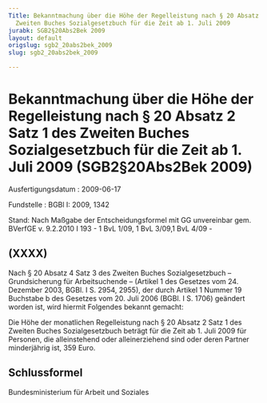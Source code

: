 ```yaml
---
Title: Bekanntmachung über die Höhe der Regelleistung nach § 20 Absatz 2 Satz 1 des
  Zweiten Buches Sozialgesetzbuch für die Zeit ab 1. Juli 2009
jurabk: SGB2§20Abs2Bek 2009
layout: default
origslug: sgb2_20abs2bek_2009
slug: sgb2_20abs2bek_2009

---
```


# Bekanntmachung über die Höhe der Regelleistung nach § 20 Absatz 2 Satz 1 des Zweiten Buches Sozialgesetzbuch für die Zeit ab 1. Juli 2009 (SGB2§20Abs2Bek 2009)

Ausfertigungsdatum
:   2009-06-17

Fundstelle
:   BGBl I: 2009, 1342

Stand: Nach Maßgabe der Entscheidungsformel mit GG unvereinbar gem. BVerfGE v. 9.2.2010 I 193 - 1 BvL 1/09, 1 BvL 3/09,1 BvL 4/09 -

## (XXXX)

Nach § 20 Absatz 4 Satz 3 des Zweiten Buches Sozialgesetzbuch –
Grundsicherung für Arbeitsuchende – (Artikel 1 des Gesetzes vom 24.
Dezember 2003, BGBl. I S. 2954, 2955), der durch Artikel 1 Nummer 19
Buchstabe b des Gesetzes vom 20. Juli 2006 (BGBl. I S. 1706) geändert
worden ist, wird hiermit Folgendes bekannt gemacht:

Die Höhe der monatlichen Regelleistung nach § 20 Absatz 2 Satz 1 des
Zweiten Buches Sozialgesetzbuch beträgt für die Zeit ab 1. Juli 2009
für Personen, die alleinstehend oder alleinerziehend sind oder deren
Partner minderjährig ist, 359 Euro.

## Schlussformel

Bundesministerium für Arbeit und Soziales

